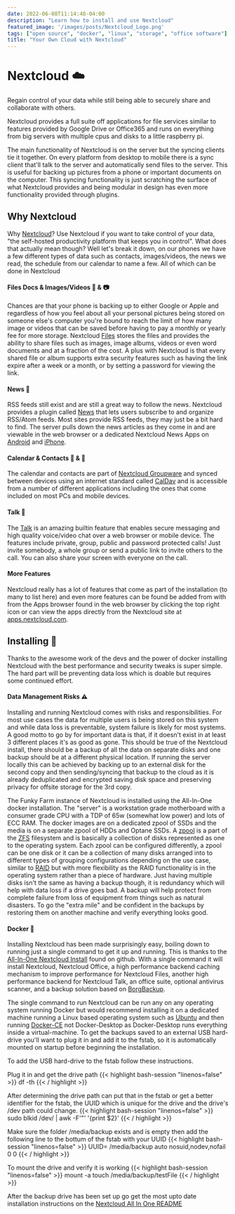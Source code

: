 ```yaml
---
date: 2022-06-08T11:14:48-04:00
description: "Learn how to install and use Nextcloud"
featured_image: '/images/posts/Nextcloud_Logo.png'
tags: ["open source", "docker", "linux", "storage", "office software"]
title: "Your Own Cloud with Nextcloud"
---
```


# Nextcloud ☁️

Regain control of your data while still being able to securely share and collaborate with others.
<!--more-->

Nextcloud provides a full suite off applications for file services similar to features provided by Google Drive or 
Office365 and runs on everything from big servers with multiple cpus and disks to a little raspberry pi.  

The main functionality of Nextcloud is on the server but the syncing clients tie it together. On every platform from 
desktop to mobile there is a sync client that'll talk to the server and automatically send files to the server. This is 
useful for backing up pictures from a phone or important documents on the computer. This syncing functionality is just 
scratching the surface of what Nextcloud provides and being modular in design has even more functionality provided 
through plugins.  

## Why Nextcloud
Why [Nextcloud](https://nextcloud.com)? Use Nextcloud if you want to take control of your data, "the self-hosted 
productivity platform that keeps you in control". What does that actually mean though? Well let's break it down, on our
phones we have a few different types of data such as contacts, images/videos, the news we read, the schedule from our 
calendar to name a few. All of which can be done in Nextcloud  

#### Files Docs & Images/Videos 📄 & 📷
Chances are that your phone is backing up to either Google or Apple and regardless of how you feel about all your 
personal pictures being stored on someone else's computer you're bound to reach the limit of how many image or videos 
that can be saved before having to pay a monthly or yearly fee for more storage. Nextcloud [Files](https://nextcloud.com/files/) 
stores the files and provides the ability to share files such as images, image albums, videos or even word documents and 
at a fraction of the cost. A plus with Nextcloud is that every shared file or album supports extra security features 
such as having the link expire after a week or a month, or by setting a password for viewing the link.  

#### News 📰
RSS feeds still exist and are still a great way to follow the news. Nextcloud provides a plugin called [News](https://apps.nextcloud.com/apps/news) 
that lets users subscribe to and organize RSS/Atom feeds. Most sites provide RSS feeds, they may just be a bit hard to 
find. The server pulls down the news articles as they come in and are viewable in the web browser or a dedicated 
Nextcloud News Apps on [Android](https://play.google.com/store/apps/details?id=de.luhmer.owncloudnewsreader&hl=en_US&gl=US) 
and [iPhone](https://apps.apple.com/us/app/nextnews/id1573041539).  

#### Calendar & Contacts 📅 & 📇
The calendar and contacts are part of [Nextcloud Groupware](https://nextcloud.com/groupware/) and synced between devices 
using an internet standard called [CalDav](https://en.wikipedia.org/wiki/CalDAV) and is accessible from a number of 
different applications including the ones that come included on most PCs and mobile devices.  

#### Talk 👥
The [Talk](https://nextcloud.com/talk/) is an amazing builtin feature that enables secure messaging and high quality 
voice/video chat over a web browser or mobile device. The features include private, group, public and password protected 
calls! Just invite somebody, a whole group or send a public link to invite others to the call. You can also share your 
screen with everyone on the call.  

#### More Features
Nextcloud really has a lot of features that come as part of the installation (to many to list here) and even more 
features can be found be added from with from the Apps browser found in the web browser by clicking the top right icon 
or can view the apps directly from the Nextcloud site at [apps.nextcloud.com](https://apps.nextcloud.com/?is_featured=true).  

## Installing 💾
Thanks to the awesome work of the devs and the power of docker installing Nextcloud with the best performance and 
security tweaks is super simple. The hard part will be preventing data loss which is doable but requires some 
continued effort.  

#### Data Management Risks ⚠️
Installing and running Nextcloud comes with risks and responsibilities. For most use cases the data for multiple users is 
being stored on this system and while data loss is preventable, system failure is likely for most systems. A good motto 
to go by for important data is that, if it doesn't exist in at least 3 different places it's as good as gone. This 
should be true of the Nextcloud install, there should be a backup of all the data on separate disks and one backup 
should be at a different physical location. If running the server locally this can be achieved by backing up to an 
external disk for the second copy and then sending/syncing that backup to the cloud as it is already deduplicated and 
encrypted saving disk space and preserving privacy for offsite storage for the 3rd copy.  

The Funky Farm instance of Nextcloud is installed using the All-In-One docker installation. The "server" is a 
workstation grade motherboard with a consumer grade CPU with a TDP of 65w (somewhat low power) and lots of ECC RAM. The
docker images are on a dedicated zpool of SSDs and the media is on a separate zpool of HDDs and Optane SSDs. A [zpool](https://openzfs.github.io/openzfs-docs/man/7/zpoolconcepts.7.html#Virtual_Devices_(vdevs)) 
is a part of the [ZFS](https://en.wikipedia.org/wiki/ZFS) filesystem and is basically a collection of disks 
represented as one to the operating system. Each zpool can be configured differently, a zpool can be one disk or it can 
be a collection of many disks arranged into to different types of grouping configurations depending on the use case, 
similar to [RAID](https://en.wikipedia.org/wiki/RAID) but with more flexibility as the RAID functionality is in the 
operating system rather than a piece of hardware. Just having multiple disks isn't the same as having a backup though, 
it is redundancy which will help with data loss if a drive goes bad. A backup will help protect from complete failure 
from loss of equipment from things such as natural disasters. To go the "extra mile" and be confident in the backups by 
restoring them on another machine and verify everything looks good.  

#### Docker 🐳
Installing Nextcloud has been made surprisingly easy, boiling down to running just a single command to get it up and 
running. This is thanks to the [All-In-One Nextcloud Install](https://github.com/nextcloud/all-in-one) 
found on github. With a single command it will install Nextcloud, Nextcloud Office, a high performance backend caching 
mechanism to improve performance for Nextcloud Files, another high performance backend for Nextcloud Talk, an office 
suite, optional antivirus scanner, and a backup solution based on [BorgBackup](https://www.borgbackup.org).  

The single command to run Nextcloud can be run any on any operating system running Docker but would recommend installing
it on a dedicated machine running a Linux based operating system such as [Ubuntu](https://ubuntu.com) and then running [Docker-CE](https://docs.docker.com/engine/install/ubuntu/) 
not Docker-Desktop as Docker-Desktop runs everything inside a virtual-machine. To get the backups saved to an external 
USB hard-drive you'll want to plug it in and add it to the fstab, so it is automatically mounted on startup 
before beginning the installation.

To add the USB hard-drive to the fstab follow these instructions.

Plug it in and get the drive path
{{< highlight bash-session "linenos=false" >}}
df -th
{{< / highlight >}}

After determining the drive path can put that in the fstab or get a better identifier for the fstab, the UUID which is 
unique for the drive and the drive's /dev path could change.
{{< highlight bash-session "linenos=false" >}}
sudo blkid /dev/<drive path> | awk -F'"' '{print $2}'
{{< / highlight >}}

Make sure the folder /media/backup exists and is empty then add the following line to the bottum of the fstab with your 
UUID
{{< highlight bash-session "linenos=false" >}}
UUID=<your UUID> /media/backup auto nosuid,nodev,nofail 0 0
{{< / highlight >}}

To mount the drive and verify it is working
{{< highlight bash-session "linenos=false" >}}
mount -a
touch /media/backup/testFile
{{< / highlight >}}

After the backup drive has been set up go get the most upto date installation instructions on the 
[Nextcloud All In One README](https://github.com/nextcloud/all-in-one#how-to-use-this)

